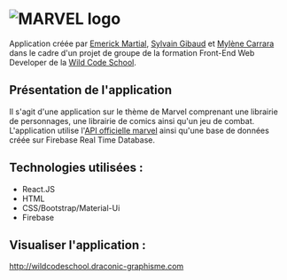 # ![MARVEL logo](https://github.com/sgibaud/marvel-app/blob/master/public/logo.jpg)

Application créée par [Emerick Martial](https://github.com/Emerick971), [Sylvain Gibaud](https://github.com/sgibaud) et [Mylène Carrara](https://github.com/Mylene33) dans le cadre d'un projet de groupe de la formation Front-End Web Developer de la [Wild Code School](https://www.wildcodeschool.com/).

## Présentation de l'application

Il s'agit d'une application sur le thème de Marvel comprenant une librairie de personnages, une librairie de comics ainsi qu'un jeu de combat.
L'application utilise l'[API officielle marvel](https://developer.marvel.com/) ainsi qu'une base de données créée sur Firebase Real Time Database.

## Technologies utilisées :
- React.JS
- HTML
- CSS/Bootstrap/Material-Ui
- Firebase

## Visualiser l'application :

http://wildcodeschool.draconic-graphisme.com
